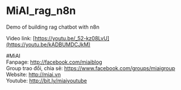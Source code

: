 # MiAI_rag_n8n
Demo of building rag chatbot with n8n

Video link:  [https://youtu.be/_52-kz08LvU](https://youtu.be/kADBUMDCJkM)

#MìAI <br>
Fanpage: http://facebook.com/miaiblog<br>
Group trao đổi, chia sẻ: https://www.facebook.com/groups/miaigroup<br>
Website: http://miai.vn<br>
Youtube: http://bit.ly/miaiyoutube<br> 
